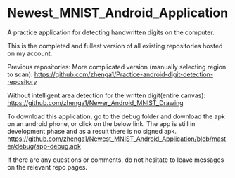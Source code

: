 # Newest_MNIST_Android_Application
A practice application for detecting handwritten digits on the computer.

This is the completed and fullest version of all existing repositories hosted on my account.

Previous repositories:
More complicated version (manually selecting region to scan):
https://github.com/zhenga1/Practice-android-digit-detection-repository

Without intelligent area detection for the written digit(entire canvas):
https://github.com/zhenga1/Newer_Android_MNIST_Drawing

To download this application, go to the debug folder and download the apk on an android phone, or click on the below link. The app is still in development phase and as a result there is no signed apk.
https://github.com/zhenga1/Newest_MNIST_Android_Application/blob/master/debug/app-debug.apk

If there are any questions or comments, do not hesitate to leave messages on the relevant repo pages.
